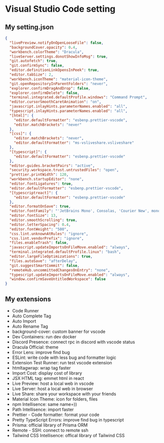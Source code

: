 # Visual Studio Code setting

## My setting.json

```json
{
  "livePreview.notifyOnOpenLooseFile": false,
  "backgroundCover.opacity": 0.4,
  "workbench.colorTheme": "Dracula",
  "liveServer.settings.donotShowInfoMsg": true,
  "git.autofetch": true,
  "git.confirmSync": false,
  "editor.definitionLinkOpensInPeek": true,
  "editor.tabSize": 2,
  "workbench.iconTheme": "material-icon-theme",
  "git.openRepositoryInParentFolders": "never",
  "explorer.confirmDragAndDrop": false,
  "explorer.confirmDelete": false,
  "terminal.integrated.defaultProfile.windows": "Command Prompt",
  "editor.cursorSmoothCaretAnimation": "on",
  "javascript.inlayHints.parameterNames.enabled": "all",
  "typescript.inlayHints.parameterNames.enabled": "all",
  "[html]": {
    "editor.defaultFormatter": "esbenp.prettier-vscode",
    "editor.matchBrackets": "never"
  },
  "[css]": {
    "editor.matchBrackets": "never",
    "editor.defaultFormatter": "ms-vsliveshare.vsliveshare"
  },
  "[typescript]": {
    "editor.defaultFormatter": "esbenp.prettier-vscode"
  },
  "editor.guides.bracketPairs": "active",
  "security.workspace.trust.untrustedFiles": "open",
  "prettier.printWidth": 120,
  "workbench.startupEditor": "none",
  "editor.fontLigatures": true,
  "editor.defaultFormatter": "esbenp.prettier-vscode",
  "[typescriptreact]": {
    "editor.defaultFormatter": "esbenp.prettier-vscode"
  },
  "editor.formatOnSave": true,
  "editor.fontFamily": "'JetBrains Mono', Consolas, 'Courier New', monospace",
  "editor.fontSize": 13,
  "editor.smoothScrolling": true,
  "editor.letterSpacing": 0.4,
  "editor.fontWeight": "500",
  "css.lint.unknownAtRules": "ignore",
  "css.lint.vendorPrefix": "ignore",
  "files.enableTrash": false,
  "javascript.updateImportsOnFileMove.enabled": "always",
  "terminal.integrated.defaultProfile.linux": "bash",
  "editor.largeFileOptimizations": true,
  "files.autoSave": "afterDelay",
  "git.suggestSmartCommit": false,
  "remoteHub.uncommittedChangesOnEntry": "none",
  "typescript.updateImportsOnFileMove.enabled": "always",
  "window.confirmSaveUntitledWorkspace": false
}
```

## My extensions
- Code Runner
- Auto Complete Tag
- Auto Import
- Auto Rename Tag
- background-cover: custom banner for vscode
- Dev Containers: run dev docker
- Discord Presence: connect rpc in discord with vscode status
- Dracula Official: theme
- Error Lens: improve find bug
- ESLint: write code with less bug and formatter logic
- Extension Test Runner: run test vscode extension
- htmltagwrap: wrap tag faster
- Import Cost: display cost of library
- JSX HTML tag: emmet html in react
- Live Preview: host a local web in vscode
- Live Server: host a local web in browser
- Live Share: share your workspace with your friends
- Material Icon Theme: icon for folders, files
- npm Intellisence: same name=))
- Path Intellisence: import faster
- Prettier - Code formatter: format your code
- Pretty TypeScript Errors: improve find bug in typescript
- Prisma: official library of Prisma ORM
- Remote - SSH: connect to remote ssh
- Tailwind CSS Intellisence: offical library of Tailwind CSS